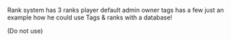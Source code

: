 Rank system has 3 ranks
player default
admin 
owner
tags has a few just an example how he could use Tags & ranks with a database!

(Do not use) 
